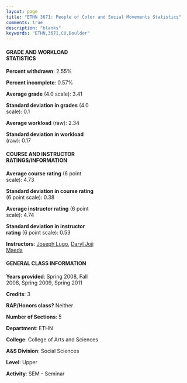 ```yaml
---
layout: page
title: "ETHN 3671: People of Color and Social Movements Statistics"
comments: true
description: "blanks"
keywords: "ETHN,3671,CU,Boulder"
---
```

<head>
<script src="https://ajax.googleapis.com/ajax/libs/jquery/2.1.3/jquery.min.js"></script>
<script src="https://dl.dropboxusercontent.com/s/pc42nxpaw1ea4o9/highcharts.js?dl=0"></script>
<!-- <script src="../assets/js/highcharts.js"></script> -->
<style type="text/css">@font-face {
	font-family: "Bebas Neue";
	src: url(https://www.filehosting.org/file/details/544349/BebasNeue Regular.otf) format("opentype");
	}
	h1.Bebas { 
		font-family: "Bebas Neue", Verdana, Tahoma;
	}
</style>
</head>
<body>
	<div id="container" style="float: right; width: 45%; height: 88%; margin-left: 2.5%; margin-right: 2.5%;"></div>
	<script language="JavaScript">
		$(document).ready(function() {
		var chart = {type: 'column'};
		var title = {text: 'Grade Distribution'};
		var xAxis = {categories: ['A','B','C','D','F'],crosshair: true};
		var yAxis = {min: 0,title: {text: 'Percentage'}};
		var tooltip = {headerFormat: '<center><b><span style="font-size:20px">{point.key}</span></b></center>',
		               pointFormat: '<td style="padding:0"><b>{point.y:.1f}%</b></td>',
		               footerFormat: '</table>',shared: true,useHTML: true};
		var plotOptions = {column: {pointPadding: 0.0,borderWidth: 0}};  
		var credits = {enabled: false};var series= [{name: 'Percent',data: [56.18,34.06,8.37,0.8,0.59,]}];
		var json = {};
		json.chart = chart;
		json.title = title;
		json.tooltip = tooltip;
		json.xAxis = xAxis;
		json.yAxis = yAxis;  
		json.series = series;
		json.plotOptions = plotOptions;  
		json.credits = credits;
		$('#container').highcharts(json);
	});
	</script>
</body>
			   
#### GRADE AND WORKLOAD STATISTICS

**Percent withdrawn**: 2.55%

**Percent incomplete**: 0.57%

**Average grade** (4.0 scale): 3.41

**Standard deviation in grades** (4.0 scale): 0.1

**Average workload** (raw): 2.34

**Standard deviation in workload** (raw): 0.17

#### COURSE AND INSTRUCTOR RATINGS/INFORMATION

**Average course rating** (6 point scale): 4.73

**Standard deviation in course rating** (6 point scale): 0.38

**Average instructor rating** (6 point scale): 4.74

**Standard deviation in instructor rating** (6 point scale): 0.53

**Instructors**: <a href='../../instructors/Joseph_Lugo'>Joseph Lugo</a>, <a href='../../instructors/Daryl_Joji_Maeda'>Daryl Joji Maeda</a>

#### GENERAL CLASS INFORMATION

**Years provided**: Spring 2008, Fall 2008, Spring 2009, Spring 2011

**Credits**: 3

**RAP/Honors class?** Neither

**Number of Sections**: 5

**Department**: ETHN

**College**: College of Arts and Sciences

**A&S Division**: Social Sciences

**Level**: Upper

**Activity**: SEM - Seminar
